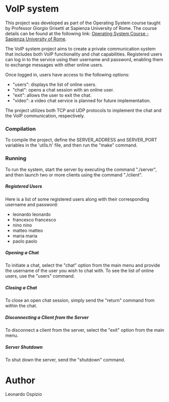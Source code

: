 # VoIP system
This project was developed as part of the Operating System course taught by Professor Giorgio Grisetti at Sapienza University of Rome. The course details can be found at the following link: [Operating System Course - Sapienza University of Rome](https://sites.google.com/diag.uniroma1.it/sistemi-operativi-1819).

The VoIP system project aims to create a private communication system that includes both VoIP functionality and chat capabilities. Registered users can log in to the service using their username and password, enabling them to exchange messages with other online users.

Once logged in, users have access to the following options:
- "users": displays the list of online users.
- "chat": opens a chat session with an online user.
- "exit": allows the user to exit the chat.
- "video": a video chat service is planned for future implementation.

The project utilizes both TCP and UDP protocols to implement the chat and the VoIP communication, respectively.

### Compilation
To compile the project, define the SERVER_ADDRESS and SERVER_PORT variables in the 'utils.h' file, and then run the "make" command.

### Running
To run the system, start the server by executing the command "./server", and then launch two or more clients using the command "./client".

##### Registered Users
Here is a list of some registered users along with their corresponding username and password:
- leonardo leonardo
- francesco francesco
- nino nino
- matteo matteo
- maria maria
- paolo paolo

##### Opening a Chat
To initiate a chat, select the "chat" option from the main menu and provide the username of the user you wish to chat with. To see the list of online users, use the "users" command.

##### Closing a Chat
To close an open chat session, simply send the "return" command from within the chat.

##### Disconnecting a Client from the Server
To disconnect a client from the server, select the "exit" option from the main menu.

##### Server Shutdown
To shut down the server, send the "shutdown" command.

# Author
Leonardo Ospizio

